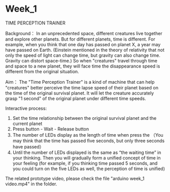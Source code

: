 # Week_1

TIME PERCEPTION TRAINER

Background：
In an unprecedented space, different creatures live together and explore other planets. But for different planets, time is different. For example, when you think that one day has passed on planet X, a year may have passed on Earth. (Einstein mentioned in the theory of relativity that not only the speed of light can change time, but gravity can also change time. Gravity can distort space-time.) So when "creatures" travel through time and space to a new planet, they will face time the disappearance speed is different from the original situation.

Aim：
The "Time Perception Trainer" is a kind of machine that can help "creatures" better perceive the time lapse speed of their planet based on the time of the original survival planet. It will let the creature accurately grasp "1 second" of the original planet under different time speeds.

Interactive process:
1. Set the time relationship between the original survival planet and the current planet
2. Press button - Wait - Release button
3. The number of LEDs display as the length of time when press the 
   （You may think that the time has passed five seconds, but only three seconds have passed）
4. Until the number of LEDs displayed is the same as “the waiting time” in your thinking. Then you will gradually form a unified concept of time in your feeling 
    (for example, if you thinking time passed 5 seconds, and you could turn on the five LEDs as well, the perception of time is unified)


The related prototype video, please check the file "arduino week_1 video.mp4" in the folder.

